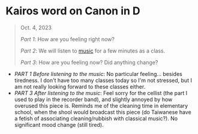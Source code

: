 # Kairos word on Canon in D

> Oct. 4, 2023
> 
> *Part 1*: How are  you feeling right now?
> 
> *Part 2*: We will listen to [music](https://www.youtube.com/watch?v=es_3F3TLJS0) for a few minutes as a class.
> 
> *Part 3*: How are you feeling now? Did anything change?

* *PART 1 Before listening to the music*: No particular feeling... besides tiredness. I don't have too many classes today so I'm not stressed, but I am not really looking forward to these classes either.
* *PART 3 After listening to the music*: Feel sorry for the cellist (the part I used to play in the recorder band), and slightly annoyed by how overused this piece is.
Reminds me of the cleaning time in elementary school, when the shool would broadcast this piece (do Taiwanese have a fetish of associating cleaning/rubbish with classical music?).
No significant mood change (still tired).
